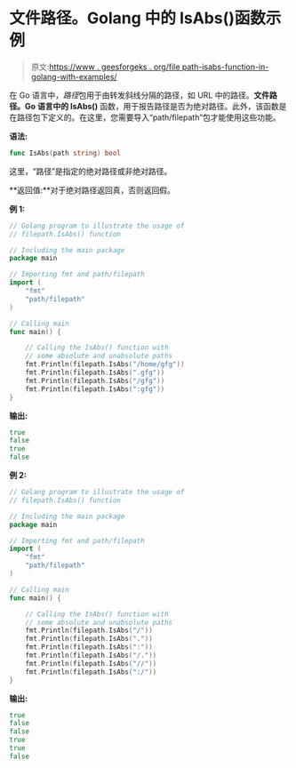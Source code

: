 # 文件路径。Golang 中的 IsAbs()函数示例

> 原文:[https://www . geesforgeks . org/file path-isabs-function-in-golang-with-examples/](https://www.geeksforgeeks.org/filepath-isabs-function-in-golang-with-examples/)

在 Go 语言中，*路径*包用于由转发斜线分隔的路径，如 URL 中的路径。**文件路径。Go 语言中的 IsAbs()** 函数，用于报告路径是否为绝对路径。此外，该函数是在路径包下定义的。在这里，您需要导入“path/filepath”包才能使用这些功能。

**语法:**

```go
func IsAbs(path string) bool

```

这里，“路径”是指定的绝对路径或非绝对路径。

**返回值:**对于绝对路径返回真，否则返回假。

**例 1:**

```go
// Golang program to illustrate the usage of
// filepath.IsAbs() function

// Including the main package
package main

// Importing fmt and path/filepath
import (
    "fmt"
    "path/filepath"
)

// Calling main
func main() {

    // Calling the IsAbs() function with
    // some absolute and unabsolute paths
    fmt.Println(filepath.IsAbs("/home/gfg"))
    fmt.Println(filepath.IsAbs(".gfg"))
    fmt.Println(filepath.IsAbs("/gfg"))
    fmt.Println(filepath.IsAbs(":gfg"))
}
```

**输出:**

```go
true
false
true
false

```

**例 2:**

```go
// Golang program to illustrate the usage of
// filepath.IsAbs() function

// Including the main package
package main

// Importing fmt and path/filepath
import (
    "fmt"
    "path/filepath"
)

// Calling main
func main() {

    // Calling the IsAbs() function with
    // some absolute and unabsolute paths
    fmt.Println(filepath.IsAbs("/"))
    fmt.Println(filepath.IsAbs("."))
    fmt.Println(filepath.IsAbs(":"))
    fmt.Println(filepath.IsAbs("/."))
    fmt.Println(filepath.IsAbs("//"))
    fmt.Println(filepath.IsAbs(":/"))
}
```

**输出:**

```go
true
false
false
true
true
false

```